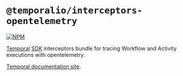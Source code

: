 # `@temporalio/interceptors-opentelemetry`

[![NPM](https://img.shields.io/npm/v/@temporalio/interceptors-opentelemetry?style=for-the-badge)](https://www.npmjs.com/package/@temporalio/interceptors-opentelemetry)

[Temporal](https://temporal.io) [SDK](https://www.npmjs.com/package/temporalio) interceptors bundle for tracing Workflow and Activity executions with opentelemetry.

[Temporal documentation site](https://docs.temporal.io/docs/node/introduction).
